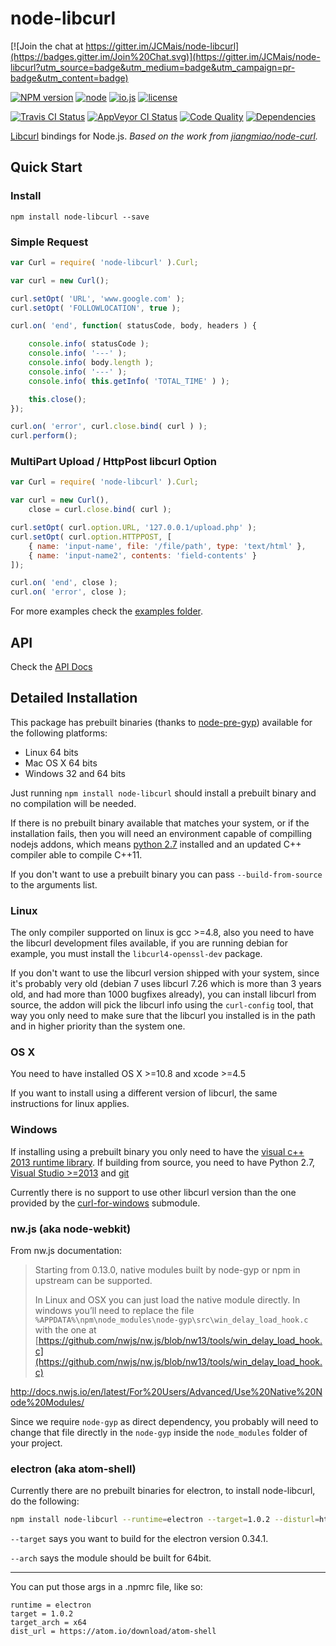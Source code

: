 # node-libcurl

[![Join the chat at https://gitter.im/JCMais/node-libcurl](https://badges.gitter.im/Join%20Chat.svg)](https://gitter.im/JCMais/node-libcurl?utm_source=badge&utm_medium=badge&utm_campaign=pr-badge&utm_content=badge)

[![NPM version][npm-image]][npm-url]
[![node][node-image]][node-url]
[![io.js][iojs-image]][iojs-url]
[![license][license-image]][license-url]

[![Travis CI Status][travis-image]][travis-url]
[![AppVeyor CI Status][appveyor-image]][appveyor-url]
[![Code Quality][codeclimate-image]][codeclimate-url]
[![Dependencies][deps-image]][deps-url]

[npm-image]:https://img.shields.io/npm/v/node-libcurl.svg?style=flat-square
[npm-url]:https://www.npmjs.org/package/node-libcurl
[travis-image]:https://img.shields.io/travis/JCMais/node-libcurl/master.svg?style=flat-square
[travis-url]:https://travis-ci.org/JCMais/node-libcurl
[appveyor-image]:https://ci.appveyor.com/api/projects/status/u7ox641jyb6hxrkt/branch/master?svg=true
[appveyor-url]:https://ci.appveyor.com/project/JCMais/node-libcurl
[codeclimate-image]:https://img.shields.io/codeclimate/github/JCMais/node-libcurl.svg?style=flat-square
[codeclimate-url]:https://codeclimate.com/github/JCMais/node-libcurl
[node-image]:https://img.shields.io/badge/node.js-%3E=_0.10-green.svg?style=flat-square
[node-url]:https://nodejs.org/download/
[iojs-image]:https://img.shields.io/badge/io.js-%3E=_1.0-brightgreen.svg?style=flat-square
[iojs-url]:https://iojs.org/en/index.html
[license-image]:https://img.shields.io/github/license/JCMais/node-libcurl.svg?style=flat-square
[license-url]:https://raw.githubusercontent.com/JCMais/node-libcurl/develop/LICENSE-MIT
[deps-image]:https://img.shields.io/david/JCMais/node-libcurl.svg?style=flat-square
[deps-url]:https://david-dm.org/jcmais/node-libcurl

[Libcurl](https://github.com/bagder/curl) bindings for Node.js.
_Based on the work from [jiangmiao/node-curl](https://github.com/jiangmiao/node-curl)._

## Quick Start

### Install
```npm install node-libcurl --save```

### Simple Request
```javascript
var Curl = require( 'node-libcurl' ).Curl;

var curl = new Curl();

curl.setOpt( 'URL', 'www.google.com' );
curl.setOpt( 'FOLLOWLOCATION', true );

curl.on( 'end', function( statusCode, body, headers ) {

    console.info( statusCode );
    console.info( '---' );
    console.info( body.length );
    console.info( '---' );
    console.info( this.getInfo( 'TOTAL_TIME' ) );

    this.close();
});

curl.on( 'error', curl.close.bind( curl ) );
curl.perform();
```

### MultiPart Upload / HttpPost libcurl Option

```javascript
var Curl = require( 'node-libcurl' ).Curl;

var curl = new Curl(),
    close = curl.close.bind( curl );

curl.setOpt( curl.option.URL, '127.0.0.1/upload.php' );
curl.setOpt( curl.option.HTTPPOST, [
    { name: 'input-name', file: '/file/path', type: 'text/html' },
    { name: 'input-name2', contents: 'field-contents' }
]);

curl.on( 'end', close );
curl.on( 'error', close );
```

For more examples check the [examples folder](examples).

## API

Check the [API Docs](api.md)

## Detailed Installation

This package has prebuilt binaries (thanks to [node-pre-gyp](https://github.com/mapbox/node-pre-gyp/)) available for the following platforms:
* Linux 64 bits
* Mac OS X 64 bits
* Windows 32 and 64 bits

Just running ``npm install node-libcurl`` should install a prebuilt binary and no compilation will be needed.

If there is no prebuilt binary available that matches your system, or if the installation fails, then you will
need an environment capable of compilling nodejs addons, which means [python 2.7](https://www.python.org/download/releases/2.7)
installed and an updated C++ compiler able to compile C++11.

If you don't want to use a prebuilt binary you can pass ``--build-from-source`` to the arguments list.

### Linux

The only compiler supported on linux is gcc >=4.8, also you need to have the libcurl development files available,
if you are running debian for example, you must install the ``libcurl4-openssl-dev`` package.

If you don't want to use the libcurl version shipped with your system, since it's probably very old
(debian 7 uses libcurl 7.26 which is more than 3 years old, and had more than 1000 bugfixes already),
you can install libcurl from source, the addon will pick the libcurl info using the ``curl-config`` tool,
that way you only need to make sure that the libcurl you installed is in the path and in higher priority
than the system one.

### OS X

You need to have installed OS X >=10.8 and xcode >=4.5

If you want to install using a different version of libcurl, the same instructions for linux applies.

### Windows

If installing using a prebuilt binary you only need to have the [visual c++ 2013 runtime library](https://www.microsoft.com/en-us/download/details.aspx?id=40784).
If building from source, you need to have Python 2.7, [Visual Studio >=2013](http://www.visualstudio.com/downloads/download-visual-studio-vs) and [git](https://desktop.github.com/)

Currently there is no support to use other libcurl version than the one provided by the [curl-for-windows](https://github.com/JCMais/curl-for-windows) submodule.

### nw.js (aka node-webkit)

From nw.js documentation:

> Starting from 0.13.0, native modules built by node-gyp or npm in upstream can be supported.
>
>  In Linux and OSX you can just load the native module directly. In windows you’ll need to replace the file
>  ``%APPDATA%\npm\node_modules\node-gyp\src\win_delay_load_hook.c`` with the one at [https://github.com/nwjs/nw.js/blob/nw13/tools/win_delay_load_hook.c](https://github.com/nwjs/nw.js/blob/nw13/tools/win_delay_load_hook.c)

http://docs.nwjs.io/en/latest/For%20Users/Advanced/Use%20Native%20Node%20Modules/

Since we require ``node-gyp`` as direct dependency, you probably will need to change that
file directly in the ``node-gyp`` inside the ``node_modules`` folder of your project.

### electron (aka atom-shell)

Currently there are no prebuilt binaries for electron, to install node-libcurl, do the following:

 ```bash
 npm install node-libcurl --runtime=electron --target=1.0.2 --disturl=https://atom.io/download/atom-shell --arch=x64 --save
 ```
 ``--target`` says you want to build for the electron version 0.34.1.

 ``--arch`` says the module should be built for 64bit.

---

You can put those args in a .npmrc file, like so:
```
runtime = electron
target = 1.0.2
target_arch = x64
dist_url = https://atom.io/download/atom-shell
```

